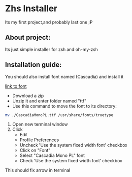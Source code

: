 # Zhs Installer

Its my first project,and probably last one ;P
## About project:
Its just simple installer for zsh and oh-my-zsh 

## Installation guide:
You should also install font named (Cascadia) and install it

[link to font](https://github.com/microsoft/cascadia-code/releases "Cascadia font repo")
* Download a zip
* Unzip it and enter folder named "ttf"
* Use this command to move the font to its directory:
```bash
mv ./CascadiaMonoPL.ttf /usr/share/fonts/truetype
```
1. Open new terminal window
2. Click 
    * Edit
    * Profile Preferences
    * Uncheck 'Use the system fixed width font' checkbox
    * Click on "Font"
    * Select "Cascadia Mono PL" font
    * Check 'Use the system fixed width font' checkbox

This should fix arrow in terminal


